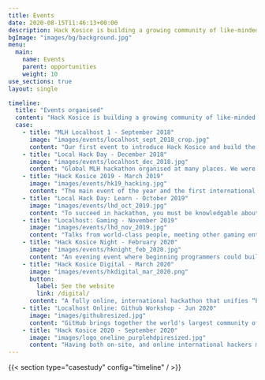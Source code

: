 ```yaml
---
title: Events
date: 2020-08-15T11:46:13+00:00
description: Hack Kosice is building a growing community of like-minded people passionate about technology. Here is the list of events Hack Kosice organised for the hackers.
bgImage: "images/bg/background.jpg"
menu:
  main:
    name: Events
    parent: opportunities
    weight: 10
use_sections: true
layout: single

timeline:
  title: "Events organised"
  content: "Hack Kosice is building a growing community of like-minded people passionate about technology. Here is the list of events Hack Kosice organised for the hackers."
  case:
    - title: "MLH Localhost 1 - September 2018"
      image: "images/events/localhost_sept_2018_crop.jpg"
      content: "Our first event to introduce Hack Kosice and build the local community with MLH."
    - title: "Local Hack Day - December 2018"
      image: "images/events/localhost_dec_2018.jpg"
      content: "Global MLH hackathon organised at many places. We were one of the hosts."
    - title: "Hack Kosice 2019 - March 2019"
      image: "images/events/hk19_hacking.jpg"
      content: "The main event of the year and the first international student hackathon with accreditation from Major League Hacking in Slovakia. 150 participants were chosen from 551 registrations from 44 countries to compete in different categories and created an inspirational environment of the international hackathon."
    - title: "Local Hack Day: Learn - October 2019"
      image: "images/events/lhd_oct_2019.jpg"
      content: "To succeed in hackathon, you must be knowledgable about new and exciting technologies. In this one day conference, we introduced hackers to new software and services that can make their next project better than ever."
    - title: "Localhost: Gaming - November 2019"
      image: "images/events/lhd_nov_2019.jpg"
      content: "Talks from world-class people, meeting other gaming enthusiasts and eat free pizza - all for hackers who attended this one-day event."
    - title: "Hack Kosice Night - February 2020"
      image: "images/events/hknight_feb_2020.jpg"
      content: "An evening event where beginning programmers could build their first skills for Amazon Alexa. Furthermore, the author of the best project won the Amazon Echo Dot 3!"
    - title: "Hack Kosice Digital - March 2020"
      image: "images/events/hkdigital_mar_2020.png"
      button:
        label: See the website
        link: /digital/
      content: "A fully online, international hackathon that unifies “best brains” to fight the pandemic. Hack Kosice Digital, supported by Major League Hacking, was a full weekend online event so that hackers could get enough of sleep! Winning projects were pushed to health authorities!"
    - title: "Localhost Online: Github Workshop - Jun 2020"
      image: "images/githubresized.jpg"
      content: "GitHub brings together the world's largest community of developers to discover, share, and build better software. In this workshop, attendes learned how to use git effectively and get their projects on next level."
    - title: "Hack Kosice 2020 - September 2020"
      image: "images/logo_oneline_purplehdpiresized.jpg"
      content: "Having both on-site, and online international hackers makes from Hack Kosice 2020 a first hybrid hackathon in centre Europe. With support from Major League Hacking, Hack Kosice 2020 will get into the line of the highest qualitative class of student hackathons all around the world."
---
```


{{< section type="casestudy" config="timeline" / >}}
